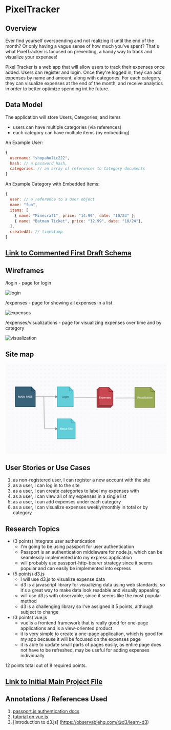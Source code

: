 # PixelTracker

## Overview

Ever find yourself overspending and not realizing it until the end of the month? Or only having a vague sense of how much you've spent? That's what PixelTracker is focused on preventing, a handy way to track and visualize your expenses!

Pixel Tracker is a web app that will allow users to track their expenses once added. Users can register and login. Once they're logged in, they can add expenses by name and amount, along with categories. For each category, they can visualize expenses at the end of the month, and receive analytics in order to better optimize spending int he future.

## Data Model

The application will store Users, Categories, and Items

* users can have multiple categories (via references)
* each category can have multiple items (by embedding)

An Example User:

```javascript
{
  username: "shopaholic222",
  hash: // a password hash,
  categories: // an array of references to Category documents
}
```

An Example Category with Embedded Items:

```javascript
{
  user: // a reference to a User object
  name: "fun",
  items: [
    { name: "Minecraft", price: "14.99", date: "10/23" },
    { name: "Batman Ticket", price: "12.99", date: "10/24"},
  ],
  createdAt: // timestamp
}
```

## [Link to Commented First Draft Schema](db.js) 

## Wireframes

/login - page for login

![login](https://github.com/nyu-csci-ua-0467-001-002-spring-2022/final-project-jen-tang/blob/master/documentation/login.png)

/expenses - page for showing all expenses in a list

![expenses](documentation/expenses.PNG)

/expenses/visualizations - page for visualizing expenses over time and by category

![visualization](documentation/visualization.PNG)

## Site map

![Site map](documentation/site-map.png)

## User Stories or Use Cases

1. as non-registered user, I can register a new account with the site
2. as a user, I can log in to the site
3. as a user, I can create categories to label my expenses with
4. as a user, I can view all of my expenses in a single list
5. as a user, I can add expenses under each category
6. as a user, I can visualize expenses weekly/monthly in total or by category

## Research Topics

* (3 points) Integrate user authentication
    * I'm going to be using passport for user authentication
    * Passport is an authentication middleware for node.js, which can be seamlessly implemented into my express application
    * will probably use passport-http-bearer strategy since it seems popular and can easily be implemented into express
* (5 points) d3.js
    * I will use d3.js to visualize expense data
    * d3 is a javascript library for visualizing data using web standards, so it's a great way to make data look readable and visually appealing
    * will use d3.js with observable, since it seems like the most popular method
    * d3 is a challenging library so I've assigned it 5 points, although subject to change
* (3 points) vue.js
    * vue is a frontend framework that is really good for one-page applications and is a view-oriented product
    * it is very simple to create a one-page application, which is good for my app because it will be focused on the expenses page
    * it is able to update small parts of pages easily, as entire page does not have to be refreshed, may be useful for adding expenses individually

12 points total out of 8 required points.

## [Link to Initial Main Project File](app.js) 

## Annotations / References Used

1. [passport.js authentication docs](http://passportjs.org/docs)
2. [tutorial on vue.js](https://vuejs.org/v2/guide/)
3. [introduction to d3.js] (https://observablehq.com/@d3/learn-d3)

